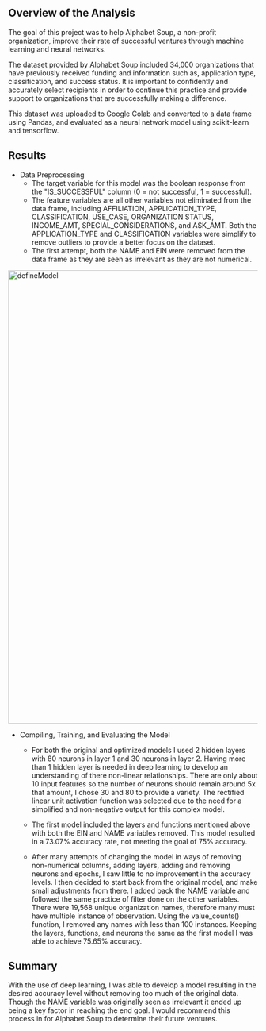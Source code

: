 ## Overview of the Analysis

The goal of this project was to help Alphabet Soup, a non-profit organization, improve their rate of successful ventures through machine learning and neural networks. 

The dataset provided by Alphabet Soup included 34,000 organizations that have previously received funding and information such as, application type, classification, and success status. It is important to confidently and accurately select recipients in order to continue this practice and provide support to organizations that are successfully making a difference.

This dataset was uploaded to Google Colab and converted to a data frame using Pandas, and evaluated as a neural network model using scikit-learn and tensorflow.

## Results

* Data Preprocessing
  * The target variable for this model was the boolean response from the "IS_SUCCESSFUL" column (0 = not successful, 1 = successful).
  * The feature variables are all other variables not eliminated from the data frame, including AFFILIATION, APPLICATION_TYPE, CLASSIFICATION, USE_CASE, ORGANIZATION	STATUS, INCOME_AMT,        SPECIAL_CONSIDERATIONS, and ASK_AMT. Both the APPLICATION_TYPE and CLASSIFICATION variables were simplify to remove outliers to provide a better focus on the dataset.
  * The first attempt, both the NAME and EIN were removed from the data frame as they are seen as irrelevant as they are not numerical.

<img width="913" alt="defineModel" src="https://github.com/mhanson16/deep-learning-challenge/assets/119544491/db802a92-77e6-40ba-8e1b-0a544a895688">


* Compiling, Training, and Evaluating the Model
  * For both the original and optimized models I used 2 hidden layers with 80 neurons in layer 1 and 30 neurons in layer 2. Having more than 1 hidden layer is needed in deep learning to develop an understanding of there non-linear relationships. There are only about 10 input features so the number of neurons should remain around 5x that amount, I chose 30 and 80 to provide a variety. The rectified linear unit activation function was selected due to the need for a simplified and non-negative output for this complex model.
  * The first model included the layers and functions mentioned above with both the EIN and NAME variables removed. This model resulted in a 73.07% accuracy rate, not meeting the goal of 75% accuracy.


  * After many attempts of changing the model in ways of removing non-numerical columns, adding layers, adding and removing neurons and epochs, I saw little to no improvement in the accuracy levels. I then decided to start back from the original model, and make small adjustments from there. I added back the NAME variable and followed the same practice of filter done on the other variables. There were 19,568 unique organization names, therefore many must have multiple instance of observation. Using the value_counts() function, I removed any names with less than 100 instances. Keeping the layers, functions, and neurons the same as the first model I was able to achieve 75.65% accuracy.


## Summary

With the use of deep learning, I was able to develop a model resulting in the desired accuracy level without removing too much of the original data. Though the NAME variable was originally seen as irrelevant it ended up being a key factor in reaching the end goal. I would recommend this process in for Alphabet Soup to determine their future ventures.

